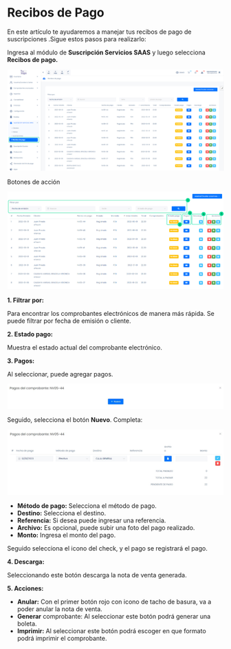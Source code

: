 # Recibos de Pago

En este artículo te ayudaremos a manejar tus recibos de pago de suscripciones .Sigue estos pasos para realizarlo:

Ingresa al módulo de **Suscripción Servicios SAAS** y luego selecciona **Recibos de pago.**

![Alt text](img/recibodepago1.jpg)

Botones de acción

![Alt text](img/recibodepago2.jpg)

**1. Filtrar por:**

Para encontrar los comprobantes electrónicos de manera más rápida. Se puede filtrar por fecha de emisión o cliente.

**2. Estado pago:**

Muestra el estado actual del comprobante electrónico.

**3. Pagos:**

Al seleccionar, puede agregar pagos.

![Alt text](img/recibodepago3.jpg)

Seguido, selecciona el botón **Nuevo**. Completa:

![Alt text](img/recibodepago4.jpg)

- **Método de pago:** Selecciona el método de pago.
- **Destino:** Selecciona el destino.
- **Referencia:** Si desea puede ingresar una referencia.
- **Archivo:** Es opcional, puede subir una foto del pago realizado.
- **Monto:** Ingresa el monto del pago.

Seguido selecciona el icono del check, y el pago se registrará el pago.

**4. Descarga:**

Seleccionando este botón descarga la nota de venta generada.

**5. Acciones:**

- **Anular:** Con el primer botón rojo con icono de tacho de basura, va a poder anular la nota de venta.
- **Generar** comprobante: Al seleccionar este botón podrá generar una boleta.
- **Imprimir:** Al seleccionar este botón podrá escoger en que formato podrá imprimir el comprobante.
